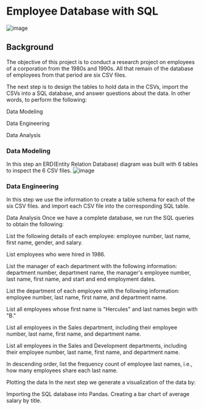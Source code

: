 # Employee Database with SQL
![image](https://user-images.githubusercontent.com/57304123/89113951-24d7e680-d42c-11ea-8adf-bfcf87ca2fa9.png)

## Background
The objective of this project is to conduct a research project on employees of a corporation from the 1980s and 1990s. All that remain of the database of employees from that period are six CSV files.

The next step is to design the tables to hold data in the CSVs, import the CSVs into a SQL database, and answer questions about the data. In other words, to perform the following:

Data Modeling

Data Engineering

Data Analysis

### Data Modeling
In this step an ERD(Entity Relation Database) diagram was built with 6 tables to inspect the 6 CSV files.
![image](https://user-images.githubusercontent.com/57304123/89113985-7a13f800-d42c-11ea-9019-b82f2262478a.png)


### Data Engineering
In this step we use the information to create a table schema for each of the six CSV files. and import each CSV file into the corresponding SQL table.

Data Analysis
Once we have a complete database, we run the SQL queries to obtain the following:

List the following details of each employee: employee number, last name, first name, gender, and salary.

List employees who were hired in 1986.

List the manager of each department with the following information: department number, department name, the manager's employee number, last name, first name, and start and end employment dates.

List the department of each employee with the following information: employee number, last name, first name, and department name.

List all employees whose first name is "Hercules" and last names begin with "B."

List all employees in the Sales department, including their employee number, last name, first name, and department name.

List all employees in the Sales and Development departments, including their employee number, last name, first name, and department name.

In descending order, list the frequency count of employee last names, i.e., how many employees share each last name.

Plotting the data
In the next step we generate a visualization of the data by:

Importing the SQL database into Pandas.
Creating a bar chart of average salary by title.

